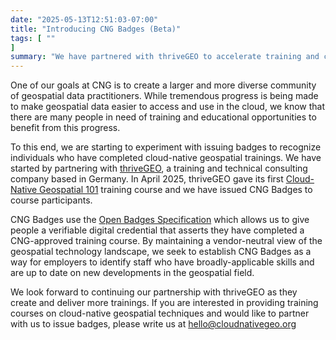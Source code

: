 ```yaml
---
date: "2025-05-13T12:51:03-07:00"
title: "Introducing CNG Badges (Beta)"
tags: [ ""
]
summary: "We have partnered with thriveGEO to accelerate training and capacity building for cloud-native spatial skills."
---
```


One of our goals at CNG is to create a larger and more diverse community of geospatial data practitioners. While tremendous progress is being made to make geospatial data easier to access and use in the cloud, we know that there are many people in need of training and educational opportunities to benefit from this progress. 

To this end, we are starting to experiment with issuing badges to recognize individuals who have completed cloud-native geospatial trainings. We have started by partnering with [thriveGEO](https://thrivegeo.com), a training and technical consulting company based in Germany. In April 2025, thriveGEO gave its first [Cloud-Native Geospatial 101](https://thrivegeo.com/cloud-native-geospatial-101/) training course and we have issued CNG Badges to course participants. 

CNG Badges use the [Open Badges Specification](https://www.imsglobal.org/spec/ob/v3p0) which allows us to give people a verifiable digital credential that asserts they have completed a CNG-approved training course. By maintaining a vendor-neutral view of the geospatial technology landscape, we seek to establish CNG Badges as a way for employers to identify staff who have broadly-applicable skills and are up to date on new developments in the geospatial field.

We look forward to continuing our partnership with thriveGEO as they create and deliver more trainings. If you are interested in providing training courses on cloud-native geospatial techniques and would like to partner with us to issue badges, please write us at hello@cloudnativegeo.org